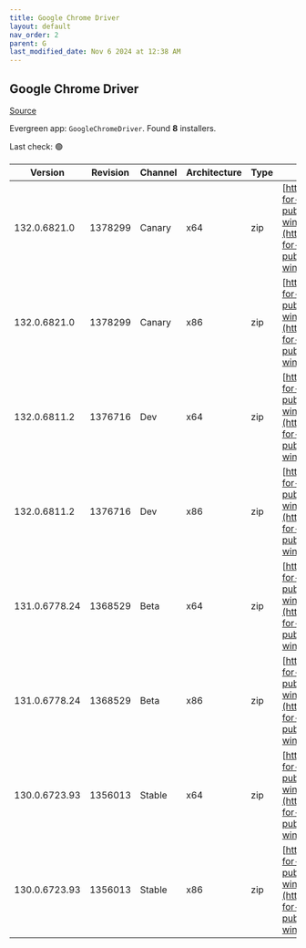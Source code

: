 ```yaml
---
title: Google Chrome Driver
layout: default
nav_order: 2
parent: G
last_modified_date: Nov 6 2024 at 12:38 AM
---
```


## Google Chrome Driver

[Source](https://googlechromelabs.github.io/chrome-for-testing/)

Evergreen app: `GoogleChromeDriver`. Found **8** installers.

Last check: 🟢

| Version       | Revision | Channel | Architecture | Type | URI                                                                                                                                                                                                        |
| ------------- | -------- | ------- | ------------ | ---- | ---------------------------------------------------------------------------------------------------------------------------------------------------------------------------------------------------------- |
| 132.0.6821.0  | 1378299  | Canary  | x64          | zip  | [https://storage.googleapis.com/chrome-for-testing-public/132.0.6821.0/win64/chromedriver-win64.zip](https://storage.googleapis.com/chrome-for-testing-public/132.0.6821.0/win64/chromedriver-win64.zip)   |
| 132.0.6821.0  | 1378299  | Canary  | x86          | zip  | [https://storage.googleapis.com/chrome-for-testing-public/132.0.6821.0/win32/chromedriver-win32.zip](https://storage.googleapis.com/chrome-for-testing-public/132.0.6821.0/win32/chromedriver-win32.zip)   |
| 132.0.6811.2  | 1376716  | Dev     | x64          | zip  | [https://storage.googleapis.com/chrome-for-testing-public/132.0.6811.2/win64/chromedriver-win64.zip](https://storage.googleapis.com/chrome-for-testing-public/132.0.6811.2/win64/chromedriver-win64.zip)   |
| 132.0.6811.2  | 1376716  | Dev     | x86          | zip  | [https://storage.googleapis.com/chrome-for-testing-public/132.0.6811.2/win32/chromedriver-win32.zip](https://storage.googleapis.com/chrome-for-testing-public/132.0.6811.2/win32/chromedriver-win32.zip)   |
| 131.0.6778.24 | 1368529  | Beta    | x64          | zip  | [https://storage.googleapis.com/chrome-for-testing-public/131.0.6778.24/win64/chromedriver-win64.zip](https://storage.googleapis.com/chrome-for-testing-public/131.0.6778.24/win64/chromedriver-win64.zip) |
| 131.0.6778.24 | 1368529  | Beta    | x86          | zip  | [https://storage.googleapis.com/chrome-for-testing-public/131.0.6778.24/win32/chromedriver-win32.zip](https://storage.googleapis.com/chrome-for-testing-public/131.0.6778.24/win32/chromedriver-win32.zip) |
| 130.0.6723.93 | 1356013  | Stable  | x64          | zip  | [https://storage.googleapis.com/chrome-for-testing-public/130.0.6723.93/win64/chromedriver-win64.zip](https://storage.googleapis.com/chrome-for-testing-public/130.0.6723.93/win64/chromedriver-win64.zip) |
| 130.0.6723.93 | 1356013  | Stable  | x86          | zip  | [https://storage.googleapis.com/chrome-for-testing-public/130.0.6723.93/win32/chromedriver-win32.zip](https://storage.googleapis.com/chrome-for-testing-public/130.0.6723.93/win32/chromedriver-win32.zip) |
